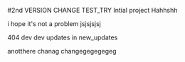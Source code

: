 #2nd VERSION CHANGE TEST_TRY Intial project
Hahhshh

i hope it's not a problem
jsjsjsjsj

404
dev dev
updates in new_updates

anotthere chanag
changegegegegeg
